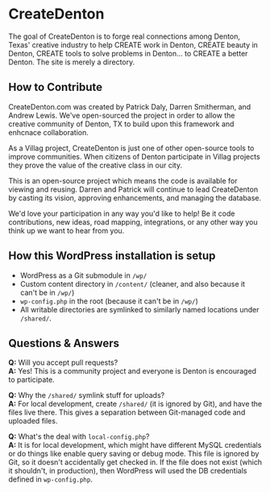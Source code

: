 # CreateDenton

The goal of CreateDenton is to forge real connections among Denton, Texas' creative industry to help CREATE work in Denton, CREATE beauty in Denton, CREATE tools to solve problems in Denton... to CREATE a better Denton. The site is merely a directory.

## How to Contribute

CreateDenton.com was created by Patrick Daly, Darren Smitherman, and Andrew Lewis. We've open-sourced the project in order to allow the creative community of Denton, TX to build upon this framework and enhcnace collaboration.

As a Villag project, CreateDenton is just one of other open-source tools to improve communities. When citizens of Denton participate in Villag projects they prove the value of the creative class in our city.

This is an open-source project which means the code is available for viewing and reusing. Darren and Patrick will continue to lead CreateDenton by casting its vision, approving enhancements, and managing the database.

We'd love your participation in any way you'd like to help! Be it code contributions, new ideas, road mapping, integrations, or any other way you think up we want to hear from you.

## How this WordPress installation is setup

* WordPress as a Git submodule in `/wp/`
* Custom content directory in `/content/` (cleaner, and also because it can't be in `/wp/`)
* `wp-config.php` in the root (because it can't be in `/wp/`)
* All writable directories are symlinked to similarly named locations under `/shared/`.

## Questions & Answers

**Q:** Will you accept pull requests?  
**A:** Yes! This is a community project and everyone is Denton is encouraged to participate.

**Q:** Why the `/shared/` symlink stuff for uploads?  
**A:** For local development, create `/shared/` (it is ignored by Git), and have the files live there. This gives a separation between Git-managed code and uploaded files.

**Q:** What's the deal with `local-config.php`?  
**A:** It is for local development, which might have different MySQL credentials or do things like enable query saving or debug mode. This file is ignored by Git, so it doesn't accidentally get checked in. If the file does not exist (which it shouldn't, in production), then WordPress will used the DB credentials defined in `wp-config.php`.
